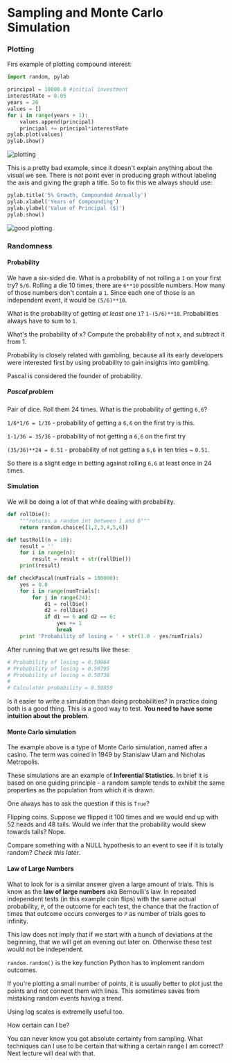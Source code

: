 Sampling and Monte Carlo Simulation
===================================

### Plotting

Firs example of plotting compound interest:

```Python
import random, pylab

principal = 10000.0 #initial investment
interestRate = 0.05
years = 20
values = []
for i in range(years + 1):
    values.append(principal)
    principal += principal*interestRate
pylab.plot(values)
pylab.show()
```

![plotting](http://dl.dropbox.com/u/31042440/mit-ocw-600/unit-2/plotting-compound-interest.png)

This is a pretty bad example, since it doesn't explain anything about the visual we see. There is not point ever in producing graph without labeling the axis and giving the graph a title. So to fix this we always should use:

```Python
pylab.title('5% Growth, Compounded Annually')
pylab.xlabel('Years of Compounding')
pylab.ylabel('Value of Principal ($)')
pylab.show()
```

![good plotting](http://dl.dropbox.com/u/31042440/mit-ocw-600/unit-2/compound-interest-graph.png)

### Randomness

#### Probability

We have a six-sided die. What is a probability of not rolling a `1` on your first try? `5/6`. Rolling a die 10 times, there are `6**10` possible numbers. How many of those numbers don't contain a `1`. Since each one of those is an independent event, it would be `(5/6)**10`.

What is the probability of getting _at least_ one `1`? `1-(5/6)**10`. Probabilities always have to sum to `1`.

What's the probability of x? Compute the probability of not x, and subtract it from 1.

Probability is closely related with gambling, because all its early developers were interested first by using probability to gain insights into gambling.

Pascal is considered the founder of probability.

##### Pascal problem

Pair of dice. Roll them 24 times. What is the probability of getting `6,6`?

`1/6*1/6 = 1/36` - probability of getting a `6,6` on the first try is this.

`1-1/36 = 35/36` - probability of not getting a `6,6` on the first try

`(35/36)**24 = 0.51` - probability of not getting a `6,6` in ten tries ~ `0.51`.

So there is a slight edge in betting against rolling `6,6` at least once in 24 times.

#### Simulation

We will be doing a lot of that while dealing with probability.

```Python
def rollDie():
    """returns a random int between 1 and 6"""
    return random.choice([1,2,3,4,5,6])

def testRoll(n = 10):
    result = ''
    for i in range(n):
        result = result + str(rollDie())
    print(result)

def checkPascal(numTrials = 100000):
    yes = 0.0
    for i in range(numTrials):
        for j in range(24):
            d1 = rollDie()
            d2 = rollDie()
            if d1 == 6 and d2 == 6:
                yes += 1
                break
    print 'Probability of losing = ' + str(1.0 - yes/numTrials)
```

After running that we get results like these:

```Python
# Probability of losing = 0.50964
# Probability of losing = 0.50795
# Probability of losing = 0.50738
# 
# Calculator probability = 0.50859
```

Is it easier to write a simulation than doing probabilities? In practice doing both is a good thing. This is a good way to test. **You need to have some intuition about the problem**.

#### Monte Carlo simulation

The example above is a type of Monte Carlo simulation, named after a casino. The term was coined in 1949 by Stanislaw Ulam and Nicholas Metropolis.

These simulations are an example of **Inferential Statistics**. In brief it is based on one guiding principle - a random sample tends to exhibit the same properties as the population from which it is drawn.

One always has to ask the question if this is `True`?

Flipping coins. Suppose we flipped it 100 times and we would end up with 52 heads and 48 tails. Would we infer that the probability would skew towards tails? Nope.

Compare something with a NULL hypothesis to an event to see if it is totally random? *Check this later*.

#### Law of Large Numbers

What to look for is a similar answer given a large amount of trials. This is know as the **law of large numbers** aka Bernoulli's law. In repeated independent tests (in this example coin flips) with the same actual probability, `P`, of the outcome for each test, the chance that the fraction of times that outcome occurs converges to `P` as number of trials goes to infinity.

This law does not imply that if we start with a bunch of deviations at the beginning, that we will get an evening out later on. Otherwise these test would not be independent.

`random.random()` is the key function Python has to implement random outcomes.

If you're plotting a small number of points, it is usually better to plot just the points and not connect them with lines. This sometimes saves from mistaking random events having a trend.

Using log scales is extremelly useful too.

How certain can I be?

You can never know you got absolute certainty from sampling. What techniques can I use to be certain that withing a certain range I am correct? Next lecture will deal with that.
